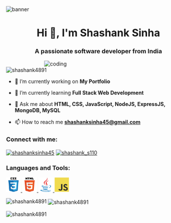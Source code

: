 <img align="center" alt="banner" width="inherit" src="https://media.licdn.com/dms/image/C5612AQErLJQyuT4h2Q/article-inline_image-shrink_1500_2232/0/1624597705774?e=1698883200&v=beta&t=s5dzeckUC08Jo-VEqY3xEdOMcE5oXKOfU-CKKK5F-gA](https://www.shutterstock.com/shutterstock/photos/1097152157/display_1500/stock-vector-programming-and-coding-banner-best-programming-languages-programmer-working-on-pc-laptop-flat-1097152157.jpg">
<h1 align="center">Hi 👋, I'm Shashank Sinha</h1>
<h3 align="center">A passionate software developer from India</h3>
<img align="right" alt="coding" width="400" src="https://cdn.dribbble.com/users/1162077/screenshots/3848914/programmer.gif">

<p align="left"> <img src="https://komarev.com/ghpvc/?username=shashank4891&label=Profile%20views&color=0e75b6&style=flat" alt="shashank4891" /> </p>

- 🔭 I’m currently working on **My Portfolio**

- 🌱 I’m currently learning **Full Stack Web Development**

- 💬 Ask me about **HTML, CSS, JavaScript, NodeJS, ExpressJS, MongoDB, MySQL**

- 📫 How to reach me **shashanksinha45@gmail.com**

<h3 align="left">Connect with me:</h3>
<p align="left">
<a href="https://codesandbox.com/shashanksinha45" target="blank"><img align="center" src="https://raw.githubusercontent.com/rahuldkjain/github-profile-readme-generator/master/src/images/icons/Social/codesandbox.svg" alt="shashanksinha45" height="30" width="40" /></a>
<a href="https://instagram.com/shashank_s110" target="blank"><img align="center" src="https://raw.githubusercontent.com/rahuldkjain/github-profile-readme-generator/master/src/images/icons/Social/instagram.svg" alt="shashank_s110" height="30" width="40" /></a>
</p>

<h3 align="left">Languages and Tools:</h3>
<p align="left"> <a href="https://www.w3schools.com/css/" target="_blank" rel="noreferrer"> <img src="https://raw.githubusercontent.com/devicons/devicon/master/icons/css3/css3-original-wordmark.svg" alt="css3" width="40" height="40"/> </a> <a href="https://www.w3.org/html/" target="_blank" rel="noreferrer"> <img src="https://raw.githubusercontent.com/devicons/devicon/master/icons/html5/html5-original-wordmark.svg" alt="html5" width="40" height="40"/> </a> <a href="https://www.java.com" target="_blank" rel="noreferrer"> <img src="https://raw.githubusercontent.com/devicons/devicon/master/icons/java/java-original.svg" alt="java" width="40" height="40"/> </a> <a href="https://developer.mozilla.org/en-US/docs/Web/JavaScript" target="_blank" rel="noreferrer"> <img src="https://raw.githubusercontent.com/devicons/devicon/master/icons/javascript/javascript-original.svg" alt="javascript" width="40" height="40"/> </a> </p>

<p><img align="left" src="https://github-readme-stats.vercel.app/api/top-langs?username=shashank4891&show_icons=true&locale=en&layout=compact" alt="shashank4891" /></p>

<p>&nbsp;<img align="center" src="https://github-readme-stats.vercel.app/api?username=shashank4891&show_icons=true&locale=en" alt="shashank4891" /></p>

<p><img align="center" src="https://github-readme-streak-stats.herokuapp.com/?user=shashank4891&" alt="shashank4891" /></p>

